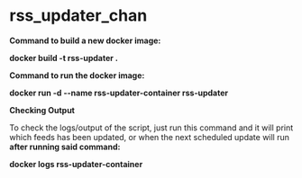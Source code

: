 # rss\_updater\_chan



**Command to build a new docker image:**



**docker build -t rss-updater .**



**Command to run the docker image:**



**docker run -d --name rss-updater-container rss-updater**



**Checking Output**



To check the logs/output of the script, just run this command and it will print which feeds has been updated, or when the next scheduled update will run **after running said command:**



**docker logs rss-updater-container**

